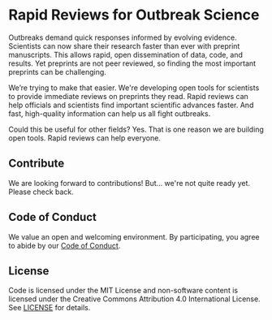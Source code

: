 # Rapid Reviews for Outbreak Science

Outbreaks demand quick responses informed by evolving evidence. Scientists can now share their research faster than ever with preprint manuscripts. This allows rapid, open dissemination of data, code, and results. Yet preprints are not peer reviewed, so finding the most important preprints can be challenging.

We’re trying to make that easier. We're developing open tools for scientists to provide immediate reviews on preprints they read. Rapid reviews can help officials and scientists find important scientific advances faster. And fast, high-quality information can help us all fight outbreaks.

Could this be useful for other fields? Yes. That is one reason we are building open tools. Rapid reviews can help everyone.

## Contribute

We are looking forward to contributions! But... we're not quite ready yet. Please check back.

## Code of Conduct

We value an open and welcoming environment. By participating, you agree to abide by our [Code of Conduct](Code_of_Conduct.md). 

## License

Code is licensed under the MIT License and non-software content is licensed under the Creative Commons Attribution 4.0 International License. See [LICENSE](LICENSE.md) for details.

